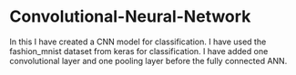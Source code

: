 # Convolutional-Neural-Network
In this I have created a CNN model for classification. I have used the fashion_mnist dataset from keras for classification. I have added one convolutional layer and one pooling layer before the fully connected ANN.
